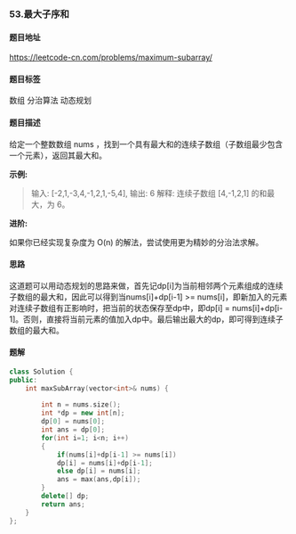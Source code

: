 ### 53.最大子序和

#### 题目地址

https://leetcode-cn.com/problems/maximum-subarray/

#### 题目标签

数组	分治算法	动态规划

#### 题目描述

给定一个整数数组 nums ，找到一个具有最大和的连续子数组（子数组最少包含一个元素），返回其最大和。

**示例:**

> 输入: [-2,1,-3,4,-1,2,1,-5,4],
> 输出: 6
> 解释: 连续子数组 [4,-1,2,1] 的和最大，为 6。

**进阶:**

如果你已经实现复杂度为 O(n) 的解法，尝试使用更为精妙的分治法求解。

#### 思路

这道题可以用动态规划的思路来做，首先记dp[i]为当前相邻两个元素组成的连续子数组的最大和，因此可以得到当nums[i]+dp[i-1] >= nums[i]，即新加入的元素对连续子数组有正影响时，把当前的状态保存至dp中，即dp[i] = nums[i]+dp[i-1]。否则，直接将当前元素的值加入dp中。最后输出最大的dp，即可得到连续子数组的最大和。

#### 题解

```c++
class Solution {
public:
    int maxSubArray(vector<int>& nums) {
    
        int n = nums.size();
        int *dp = new int[n];
        dp[0] = nums[0];
        int ans = dp[0];
        for(int i=1; i<n; i++)
        {
            if(nums[i]+dp[i-1] >= nums[i])
            dp[i] = nums[i]+dp[i-1];
            else dp[i] = nums[i];
            ans = max(ans,dp[i]);
        }
        delete[] dp;
        return ans;
    }
};
```

